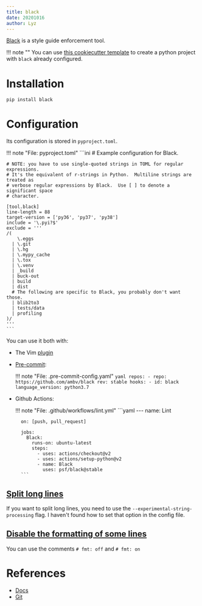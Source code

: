```yaml
---
title: black
date: 20201016
author: Lyz
---
```


[Black](https://black.readthedocs.io/en/stable/) is a style guide enforcement
tool.

!!! note ""
    You can use [this cookiecutter
    template](https://github.com/johnwidhalm/cookiecutter-python-project) to create
    a python project with `black` already configured.

# Installation

```bash
pip install black
```

# Configuration

Its configuration is stored in `pyproject.toml`.

!!! note "File: pyproject.toml"
    ```ini
    # Example configuration for Black.

    # NOTE: you have to use single-quoted strings in TOML for regular expressions.
    # It's the equivalent of r-strings in Python.  Multiline strings are treated as
    # verbose regular expressions by Black.  Use [ ] to denote a significant space
    # character.

    [tool.black]
    line-length = 88
    target-version = ['py36', 'py37', 'py38']
    include = '\.pyi?$'
    exclude = '''
    /(
        \.eggs
      | \.git
      | \.hg
      | \.mypy_cache
      | \.tox
      | \.venv
      | _build
      | buck-out
      | build
      | dist
      # The following are specific to Black, you probably don't want those.
      | blib2to3
      | tests/data
      | profiling
    )/
    '''
    ```

You can use it both with:

* The Vim [plugin](vim_plugins.md#black)

* [Pre-commit](ci.md#configuring-pre-commit):

    !!! note "File: .pre-commit-config.yaml"
        ```yaml
        repos:
        - repo: https://github.com/ambv/black
          rev: stable
          hooks:
            - id: black
              language_version: python3.7
        ```

* Github Actions:

    !!! note "File: .github/workflows/lint.yml"
        ```yaml
        ---
        name: Lint

        on: [push, pull_request]

        jobs:
          Black:
            runs-on: ubuntu-latest
            steps:
              - uses: actions/checkout@v2
              - uses: actions/setup-python@v2
              - name: Black
                uses: psf/black@stable
        ```

## [Split long lines](https://github.com/psf/black/issues/1787)

If you want to split long lines, you need to use the
`--experimental-string-processing` flag. I haven't found how to set that option
in the config file.

## [Disable the formatting of some lines](https://github.com/psf/black/issues/451)

You can use the comments `# fmt: off` and `# fmt: on`

# References

* [Docs](https://black.readthedocs.io/en/stable/)
* [Git](https://github.com/psf/black)
